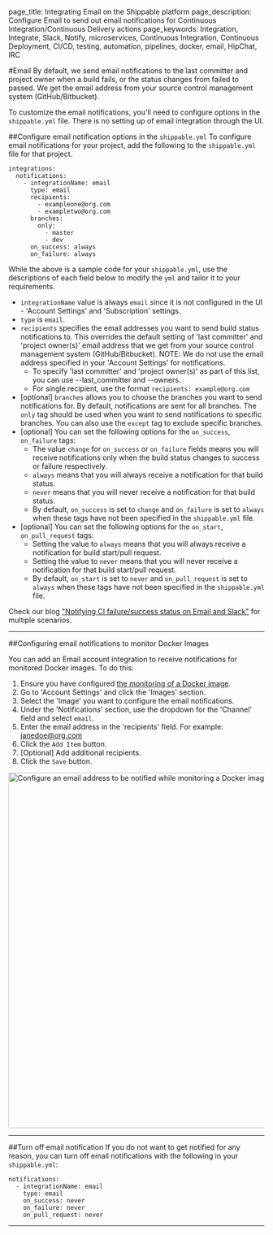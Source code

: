 page_title: Integrating Email on the Shippable platform
page_description: Configure Email to send out email notifications for Continuous Integration/Continuous Delivery actions
page_keywords: Integration, Integrate, Slack, Notify, microservices, Continuous Integration, Continuous Deployment, CI/CD, testing, automation, pipelines, docker, email, HipChat, IRC

#Email
By default, we send email notifications to the last committer and project owner when a build fails, or the status changes from failed to passed. We get the email address from your source control management system (GitHub/Bitbucket).

To customize the email notifications, you'll need to configure options in the `shippable.yml` file. There is no setting up of email integration through the UI.

##Configure email notification options in the `shippable.yml`
To configure email notifications for your project, add the following to the `shippable.yml` file for that project.
```
integrations:
  notifications:
    - integrationName: email
      type: email
      recipients:
        - exampleone@org.com
        - exampletwo@org.com
      branches:
        only:
          - master
          - dev
      on_success: always
      on_failure: always
```

While the above is a sample code for your `shippable.yml`, use the descriptions of each field below to modify the `yml` and tailor it to your requirements.

- `integrationName` value is always `email` since it is not configured in the UI - 'Account Settings' and 'Subscription' settings.
- `type` is `email`.
- `recipients` specifies the email addresses you want to send build status notifications to. This overrides the default setting of 'last committer' and 'project owner(s)' email address that we get from your source control management system (GitHub/Bitbucket). NOTE: We do not use the email address specified in your 'Account Settings' for notifications.
     - To specify 'last committer' and 'project owner(s)' as part of this list, you can use --last_committer and --owners.
     - For single recipient, use the format `recipients: example@org.com`
- [optional] `branches` allows you to choose the branches you want to send notifications for. By default, notifications are sent for all branches. The `only` tag should be used when you want to send notifications to specific branches. You can also use the `except` tag to exclude specific branches.
- [optional] You can set the following options for the `on_success`, `on_failure` tags:
     - The value `change` for `on_success` or `on_failure` fields means you will receive notifications only when the build status changes to success or failure respectively.
     - `always` means that you will always receive a notification for that build status.
     - `never` means that you will never receive a notification for that build status.
     - By default, `on_success` is set to `change` and `on_failure` is set to `always` when these tags have not been specified in the `shippable.yml` file.
- [optional] You can set the following options for the `on_start`, `on_pull_request` tags:
     - Setting the value to `always` means that you will always receive a notification for build start/pull request.
     - Setting the value to `never` means that you will never receive a notification for that build start/pull request.
     - By default, `on_start` is set to `never` and `on_pull_request` is set to `always` when these tags have not been specified in the `shippable.yml` file.

Check our blog ["Notifying CI failure/success status on Email and Slack"](http://blog.shippable.com/notifying-ci-failure/success-status-on-email-slack) for multiple scenarios.

---

##Configuring email notifications to monitor Docker Images

You can add an Email account integration to receive notifications for monitored Docker images. To do this:

1. Ensure you have configured [the monitoring of a Docker image](/navigatingUI/accountSettings/images/).
2. Go to 'Account Settings' and click the 'Images' section.
3. Select the 'Image' you want to configure the email notifications.
4. Under the 'Notifications' section, use the dropdown for the 'Channel' field and select `email`.
5. Enter the email address in the 'recipients' field. For example: janedoe@org.com
6. Click the `Add Item` button.
7. [Optional] Add additional recipients.
8. Click the `Save` button.

<img src="/ci/images/integrations/notifications/email/monitorImages.png" alt="Configure an email address to be notified while monitoring a Docker image" style="width:700px;"/>

---

##Turn off email notification
If you do not want to get notified for any reason, you can turn off email notifications with the following in your `shippable.yml`:

```
notifications:
  - integrationName: email
    type: email
    on_success: never
    on_failure: never
    on_pull_request: never
```
---
